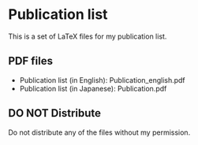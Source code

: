 Publication list
================
This is a set of LaTeX files for my publication list.

PDF files
---------
* Publication list (in English): Publication_english.pdf
* Publication list (in Japanese): Publication.pdf

DO NOT Distribute
-----------------
Do not distribute any of the files without my permission.
